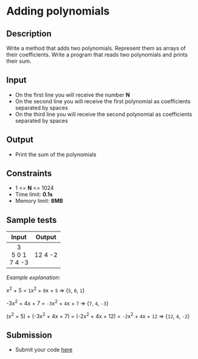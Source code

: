 # Adding polynomials

## Description
Write a method that adds two polynomials.
Represent them as arrays of their coefficients.
Write a program that reads two polynomials and prints their sum.

## Input
- On the first line you will receive the number **N**
- On the second line you will receive the first polynomial as coefficients separated by spaces
- On the third line you will receive the second polynomial as coefficients separated by spaces

## Output
- Print the sum of the polynomials

## Constraints
- 1 <= **N** <= 1024
- Time limit: **0.1s**
- Memory limit: **8MB**

## Sample tests

| Input | Output |
|:-----:|:------:|
| 3<br>5 0 1<br>7 4 -3 | 12 4 -2 |

_Example explanation:_

x<sup>2</sup> + 5 = `1`x<sup>2</sup> + `0`x + `5`	=>	{`5`, `0`, `1`}

-3x<sup>2</sup> + 4x + 7 = `-3`x<sup>2</sup> + `4`x + `7`	=>	{`7`, `4`, `-3`}

(x<sup>2</sup> + 5) + (-3x<sup>2</sup> + 4x + 7) = (-2x<sup>2</sup> + 4x + 12) = `-2`x<sup>2</sup> + `4`x + `12`	=>	{`12`, `4`, `-2`}

## Submission
- Submit your code [here](http://bgcoder.com/Contests/Compete/Index/317#10)
